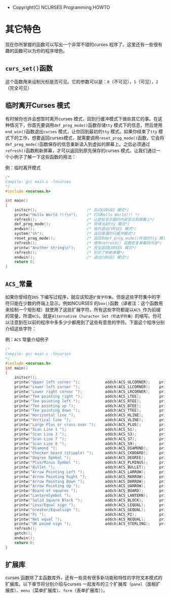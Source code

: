 * Copyright(C) NCURSES Programming HOWTO

# 其它特色

现在你所掌握的函数可以写出一个非常不错的curses 程序了。这里还有一些很有趣的函数可以为你的程序增色。

## ```curs_set()```函数

这个函数用来设制光标是否可见。它的参数可以是：```0```（不可见），```1```（可见），```2```（完全可见）

## 临时离开Curses 模式

有时候你也许会想暂时离开curses 模式，回到行缓冲模式下做些其它的事。在这种情况下，你首先要调用```def_prog_mode()```函数存储```tty``` 模式下的信息，然后使用```end_win()```函数退出```curses``` 模式，让你回到最初的```tty``` 模式。如果你结束了```tty``` 模式下的工作，想要返回curses模式，就需要调用```reset_prog_mode()```函数，它会将```def_prog_mode()```函数保存的信息重新读入到虚拟的屏幕上。之后必须通过```refresh()```函数刷新屏幕，才可以返回到原先保存的curses 模式。让我们通过一个小例子了解一下这些函数的用法：

例：临时离开模式

```c
/*
Compile: gcc main.c -lncurses
*/
#include <ncurses.h>

int main()
{
    initscr();                      /* 启动CURSES 模式*/
    printw("Hello World !!!\n");    /* 打印Hello World!!! */
    refresh();                      /* 让虚拟显示器的内容显示到屏幕上*/
    def_prog_mode();                /* 存储当前tty 模式*/
    endwin();                       /* 临时退出CURSES 模式*/
    system("sh");                   /* 返回普通的行缓冲模式*/
    reset_prog_mode();              /* 返回到def_prog_mode()存储的tty 模式*/
    refresh();                      /* 使用refresh() 函数恢复屏幕的内容*/
    printw("Another String\n");     /* 完全返回CURSES 模式*/
    refresh();                      /* 别忘了刷新屏幕*/
    endwin();                       /* 退出CURSES 模式*/
    return 0;
}
```

## ```ACS_```常量

如果你曾经在```DOS``` 下编写过程序，就应该知道```扩展字符集```。但是这些字符集中的字符只能在少数的终端上显示。例如NCURSES 的```box()```函数（译者注：这个函数用来绘制一个矩形框）就使用了这些扩展字符。所有这些字符都是以```ACS_```作为前缀的常量，所谓```ACS```，就是```Alternative Character Set（可选字符集）```的缩写。你可以注意到在以前的程序中多多少少都用到了这些有意思的字符。下面这个程序分别介绍这些字符：

例：```ACS``` 常量介绍例子

```c
/*
Compile: gcc main.c -lncurses
*/
#include <ncurses.h>
int main()
{
    initscr();
    printw("Upper left corner ");           addch(ACS_ULCORNER);    printw("\n");
    printw("Lower left corner ");           addch(ACS_LLCORNER);    printw("\n");
    printw("Lower right corner ");          addch(ACS_LRCORNER);    printw("\n");
    printw("Tee pointing right ");          addch(ACS_LTEE);        printw("\n");
    printw("Tee pointing left ");           addch(ACS_RTEE);        printw("\n");
    printw("Tee pointing up ");             addch(ACS_BTEE);        printw("\n");
    printw("Tee pointing down ");           addch(ACS_TTEE);        printw("\n");
    printw("Horizontal line ");             addch(ACS_HLINE);       printw("\n");
    printw("Vertical line ");               addch(ACS_VLINE);       printw("\n");
    printw("Large Plus or cross over ");    addch(ACS_PLUS);        printw("\n");
    printw("Scan Line 1 ");                 addch(ACS_S1);          printw("\n");
    printw("Scan Line 3 ");                 addch(ACS_S3);          printw("\n");
    printw("Scan Line 7 ");                 addch(ACS_S7);          printw("\n");
    printw("Scan Line 9 ");                 addch(ACS_S9);          printw("\n");
    printw("Diamond ");                     addch(ACS_DIAMOND);     printw("\n");
    printw("Checker board (stipple) ");     addch(ACS_CKBOARD);     printw("\n");
    printw("Degree Symbol ");               addch(ACS_DEGREE);      printw("\n");
    printw("Plus/Minus Symbol ");           addch(ACS_PLMINUS);     printw("\n");
    printw("Bullet ");                      addch(ACS_BULLET);      printw("\n");
    printw("Arrow Pointing Left ");         addch(ACS_LARROW);      printw("\n");
    printw("Arrow Pointing Right ");        addch(ACS_RARROW);      printw("\n");
    printw("Arrow Pointing Down ");         addch(ACS_DARROW);      printw("\n");
    printw("Arrow Pointing Up ");           addch(ACS_UARROW);      printw("\n");
    printw("Board of squares ");            addch(ACS_BOARD);       printw("\n");
    printw("LanternSymbol ");               addch(ACS_LANTERN);     printw("\n");
    printw("Solid Square Block ");          addch(ACS_BLOCK);       printw("\n");
    printw("Less/Equal sign ");             addch(ACS_LEQUAL);      printw("\n");
    printw("Greater/Equalsign ");           addch(ACS_GEQUAL);      printw("\n");
    printw("Pi ");                          addch(ACS_PI);          printw("\n");
    printw("Not equal ");                   addch(ACS_NEQUAL);      printw("\n");
    printw("UK pound sign ");               addch(ACS_STERLING);    printw("\n");
    refresh();
    getch();
    endwin();
    return 0;
}
```

## 扩展库

curses 函数除了主函数库外，还有一些具有很多新功能和特性的字符文本模式的扩展库。以下章节将分别介绍与curses 一起发布的三个扩展库（```panel```（面板扩展库）、```menu```（菜单扩展库）、```form```（表单扩展库））。
